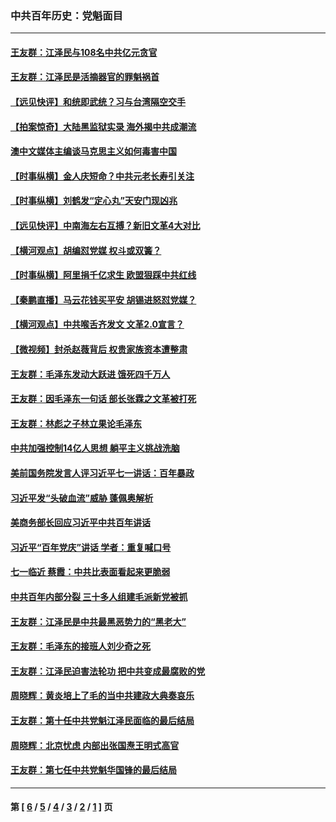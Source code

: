 ### 中共百年历史：党魁面目
---
#### [王友群：江泽民与108名中共亿元贪官](../../pages/nf1176107/n13352358.md?11070430) 
#### [王友群：江泽民是活摘器官的罪魁祸首](../../pages/nf1176107/n13336903.md?11070430) 
#### [【远见快评】和统即武统？习与台湾隔空交手](../../pages/nf1176107/n13297739.md?11070430) 
#### [【拍案惊奇】大陆黑监狱实录 海外揭中共成潮流](../../pages/nf1176107/n13288853.md?11070430) 
#### [澳中文媒体主编谈马克思主义如何毒害中国](../../pages/nf1176107/n13257387.md?11070430) 
#### [【时事纵横】金人庆短命？中共元老长寿引关注](../../pages/nf1176107/n13217934.md?11070430) 
#### [【时事纵横】刘鹤发“定心丸”天安门现凶兆](../../pages/nf1176107/n13215416.md?11070430) 
#### [【远见快评】中南海左右互搏？新旧文革4大对比](../../pages/nf1176107/n13214745.md?11070430) 
#### [【横河观点】胡编怼党媒 权斗或双簧？](../../pages/nf1176107/n13210864.md?11070430) 
#### [【时事纵横】阿里捐千亿求生 欧盟狠踩中共红线](../../pages/nf1176107/n13206431.md?11070430) 
#### [【秦鹏直播】马云花钱买平安 胡锡进怒怼党媒？](../../pages/nf1176107/n13206392.md?11070430) 
#### [【横河观点】中共喉舌齐发文 文革2.0宣言？](../../pages/nf1176107/n13201248.md?11070430) 
#### [【微视频】封杀赵薇背后 权贵家族资本遭整肃](../../pages/nf1176107/n13197798.md?11070430) 
#### [王友群：毛泽东发动大跃进 饿死四千万人](../../pages/nf1176107/n13177158.md?11070430) 
#### [王友群：因毛泽东一句话 部长张霖之文革被打死](../../pages/nf1176107/n13161711.md?11070430) 
#### [王友群：林彪之子林立果论毛泽东](../../pages/nf1176107/n13128622.md?11070430) 
#### [中共加强控制14亿人思想 躺平主义挑战洗脑](../../pages/nf1176107/n13094299.md?11070430) 
#### [美前国务院发言人评习近平七一讲话：百年暴政](../../pages/nf1176107/n13066986.md?11070430) 
#### [习近平发“头破血流”威胁 蓬佩奥解析](../../pages/nf1176107/n13063604.md?11070430) 
#### [美商务部长回应习近平中共百年讲话](../../pages/nf1176107/n13062903.md?11070430) 
#### [习近平“百年党庆”讲话 学者：重复喊口号](../../pages/nf1176107/n13061411.md?11070430) 
#### [七一临近 蔡霞：中共比表面看起来更脆弱](../../pages/nf1176107/n13056418.md?11070430) 
#### [中共百年内部分裂 三十多人组建毛派新党被抓](../../pages/nf1176107/n13044023.md?11070430) 
#### [王友群：江泽民是中共最黑恶势力的“黑老大”](../../pages/nf1176107/n13022180.md?11070430) 
#### [王友群：毛泽东的接班人刘少奇之死](../../pages/nf1176107/n12991772.md?11070430) 
#### [王友群：江泽民迫害法轮功 把中共变成最腐败的党](../../pages/nf1176107/n12947347.md?11070430) 
#### [周晓辉：黄炎培上了毛的当中共建政大典奏哀乐](../../pages/nf1176107/n12942780.md?11070430) 
#### [王友群：第十任中共党魁江泽民面临的最后结局](../../pages/nf1176107/n12933748.md?11070430) 
#### [周晓辉：北京忧虑 内部出张国焘王明式高官](../../pages/nf1176107/n12931709.md?11070430) 
#### [王友群：第七任中共党魁华国锋的最后结局](../../pages/nf1176107/n12918457.md?11070430) 

---
#### 第 [ [6](./6.md?11070430) / [5](./5.md?11070430) / [4](./4.md?11070430) / [3](./3.md?11070430) / [2](./2.md?11070430) / [1](./1.md?11070430) ] 页
